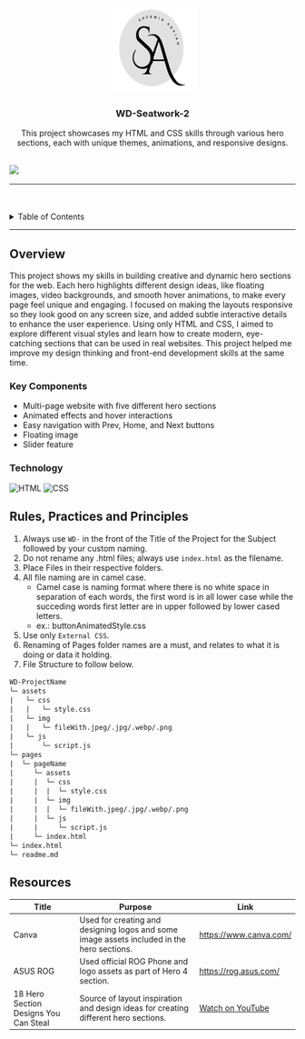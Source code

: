 <a name="readme-top">

<br/>

<br />
<div align="center">
  <a href="https://github.com/chadw1n/">
    <img src="./assets/img/SH Logo.png" alt="Sherwin Adrian" width="155" height="150">
  </a>
  <h3 align="center">WD-Seatwork-2</h3>
</div>
<div align="center">
This project showcases my HTML and CSS skills through various hero sections, each with unique themes, animations, and responsive designs.</div>

<br />


![](https://visit-counter.vercel.app/counter.png?page=chadw1n/WD-Seatwork-2)

---

<br />
<br />

<details>
  <summary>Table of Contents</summary>
  <ol>
    <li>
      <a href="#overview">Overview</a>
      <ol>
        <li>
          <a href="#key-components">Key Components</a>
        </li>
        <li>
          <a href="#technology">Technology</a>
        </li>
      </ol>
    </li>
    <li>
      <a href="#rule,-practices-and-principles">Rules, Practices and Principles</a>
    </li>
    <li>
      <a href="#resources">Resources</a>
    </li>
  </ol>
</details>

---

## Overview
This project shows my skills in building creative and dynamic hero sections for the web. Each hero highlights different design ideas, like floating images, video backgrounds, and smooth hover animations, to make every page feel unique and engaging. I focused on making the layouts responsive so they look good on any screen size, and added subtle interactive details to enhance the user experience. Using only HTML and CSS, I aimed to explore different visual styles and learn how to create modern, eye-catching sections that can be used in real websites. This project helped me improve my design thinking and front-end development skills at the same time.


### Key Components
- Multi-page website with five different hero sections
- Animated effects and hover interactions
- Easy navigation with Prev, Home, and Next buttons
- Floating image
- Slider feature


### Technology
![HTML](https://img.shields.io/badge/HTML-E34F26?style=for-the-badge&logo=html5&logoColor=white)
![CSS](https://img.shields.io/badge/CSS-1572B6?style=for-the-badge&logo=css3&logoColor=white)

## Rules, Practices and Principles
1. Always use `WD-` in the front of the Title of the Project for the Subject followed by your custom naming.
2. Do not rename any .html files; always use `index.html` as the filename.
3. Place Files in their respective folders.
4. All file naming are in camel case.
   - Camel case is naming format where there is no white space in separation of each words, the first word is in all lower case while the succeding words first letter are in upper followed by lower cased letters.
   - ex.: buttonAnimatedStyle.css
5. Use only `External CSS`.
6. Renaming of Pages folder names are a must, and relates to what it is doing or data it holding.
7. File Structure to follow below.

```
WD-ProjectName
└─ assets
|   └─ css
|   |   └─ style.css
|   └─ img
|   |   └─ fileWith.jpeg/.jpg/.webp/.png
|   └─ js
|       └─ script.js
└─ pages
|  └─ pageName
|     └─ assets
|     |  └─ css
|     |  |  └─ style.css
|     |  └─ img
|     |  |  └─ fileWith.jpeg/.jpg/.webp/.png
|     |  └─ js
|     |     └─ script.js
|     └─ index.html
└─ index.html
└─ readme.md
```

## Resources

| Title | Purpose | Link |
|-|-|-|
| Canva | Used for creating and designing logos and some image assets included in the hero sections. | https://www.canva.com/ |
| ASUS ROG | Used official ROG Phone and logo assets as part of Hero 4 section. | https://rog.asus.com/ |
| 18 Hero Section Designs You Can Steal | Source of layout inspiration and design ideas for creating different hero sections. | [Watch on YouTube](https://www.youtube.com/watch?v=kJb6BZwqCGM&t=483s) |